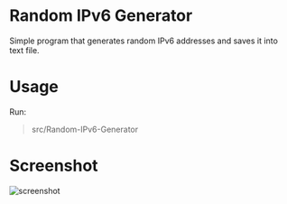 # Random IPv6 Generator
Simple program that generates random IPv6 addresses and saves it into text file.

# Usage
Run:
> src/Random-IPv6-Generator

# Screenshot
![screenshot](https://github.com/hXR16F/Random-IPv6-Generator/blob/master/media/Screenshot_1.png?raw=true)
